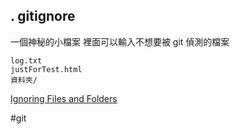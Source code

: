 ## . gitignore
一個神秘的小檔案
裡面可以輸入不想要被 git 偵測的檔案
```
log.txt
justForTest.html
資料夾/
```

[Ignoring Files and Folders](https://sodocumentation.net/git/topic/245/ignoring-files-and-folders)

#git 
